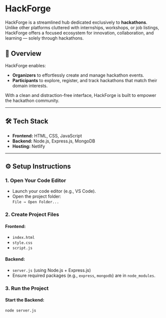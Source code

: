 # HackForge

HackForge is a streamlined hub dedicated exclusively to **hackathons**. Unlike other platforms cluttered with internships, workshops, or job listings, HackForge offers a focused ecosystem for innovation, collaboration, and learning — solely through hackathons.

## 🌟 Overview

HackForge enables:
- **Organizers** to effortlessly create and manage hackathon events.
- **Participants** to explore, register, and track hackathons that match their domain interests.

With a clean and distraction-free interface, HackForge is built to empower the hackathon community.

---

## 🛠 Tech Stack

- **Frontend:** HTML, CSS, JavaScript  
- **Backend:** Node.js, Express.js, MongoDB  
- **Hosting:** Netlify

---

## ⚙️ Setup Instructions

### 1. Open Your Code Editor
- Launch your code editor (e.g., VS Code).
- Open the project folder:  
  `File → Open Folder...`

### 2. Create Project Files

#### Frontend:
- `index.html`
- `style.css`
- `script.js`

#### Backend:
- `server.js` (using Node.js + Express.js)
- Ensure required packages (e.g., `express`, `mongodb`) are in `node_modules`.

### 3. Run the Project

#### Start the Backend:
```bash
node server.js
